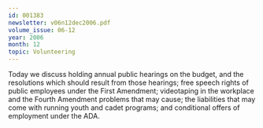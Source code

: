 ```yaml
---
id: 001383
newsletter: v06n12dec2006.pdf
volume_issue: 06-12
year: 2006
month: 12
topic: Volunteering
---
```


Today we discuss holding annual public hearings on the budget, and the resolutions which should result from those hearings; free speech rights of public employees under the First Amendment; videotaping in the workplace and the Fourth Amendment problems that may cause; the liabilities that may come with running youth and cadet programs; and conditional offers of employment under the ADA.